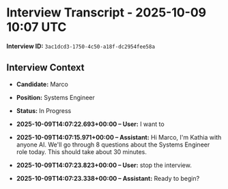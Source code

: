 # Interview Transcript - 2025-10-09 10:07 UTC

**Interview ID:** `3ac1dcd3-1750-4c50-a18f-dc2954fee58a`

## Interview Context
- **Candidate:** Marco
- **Position:** Systems Engineer
- **Status:** In Progress

- **2025-10-09T14:07:22.693+00:00 – User:** I want to
- **2025-10-09T14:07:15.971+00:00 – Assistant:** Hi Marco, I'm Kathia with anyone AI. We'll go through 8 questions about the Systems Engineer role today. This should take about 30 minutes.
- **2025-10-09T14:07:23.823+00:00 – User:** stop the interview.
- **2025-10-09T14:07:23.338+00:00 – Assistant:** Ready to begin?
